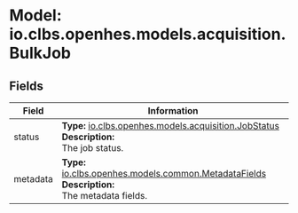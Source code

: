 # Model: io.clbs.openhes.models.acquisition.BulkJob

## Fields

| Field | Information |
| --- | --- |
| status | <b>Type:</b> [io.clbs.openhes.models.acquisition.JobStatus](model-io-clbs-openhes-models-acquisition-jobstatus.md)<br><b>Description:</b><br>The job status. |
| metadata | <b>Type:</b> [io.clbs.openhes.models.common.MetadataFields](model-io-clbs-openhes-models-common-metadatafields.md)<br><b>Description:</b><br>The metadata fields. |

